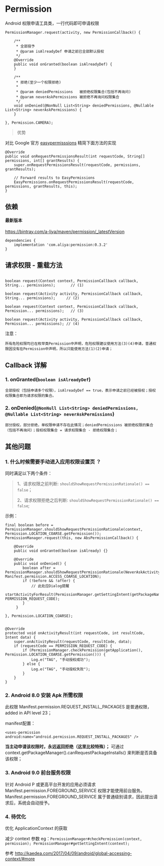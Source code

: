 # Permission
Android 权限申请工具类，一行代码即可申请权限

```
PermissionManager.request(activity, new PermissionCallback() {

    /**
     * 全部授予
     * @param isAlreadyDef 申请之前已全部默认授权
     */
    @Override
    public void onGranted(boolean isAlreadyDef) {
    }

    /**
     * 拒绝(至少一个权限拒绝)
     *
     * @param deniedPermissions   被拒绝权限集合(包括不再询问)
     * @param neverAskPermissions 被拒绝不再询问权限集合
     */
    void onDenied(@NonNull List<String> deniedPermissions, @Nullable List<String> neverAskPermissions) {
    }

}, Permission.CAMERA);
```

> 优势

对比 Google 官方 [easypermisssions](https://github.com/googlesamples/easypermissions) 精简下面方法的实现
```
@Override
public void onRequestPermissionsResult(int requestCode, String[] permissions, int[] grantResults) {
    super.onRequestPermissionsResult(requestCode, permissions, grantResults);

    // Forward results to EasyPermissions
    EasyPermissions.onRequestPermissionsResult(requestCode, permissions, grantResults, this);
}
```

## 依赖
#### 最新版本
https://bintray.com/a-liya/maven/permission/_latestVersion
```
dependencies {
    implementation 'com.aliya:permission:0.3.2'
}
```

## 请求权限 - 重载方法

```

boolean request(Context context, PermissionCallback callback, String... permissions);       // (1)

boolean request(Activity activity, PermissionCallback callback, String... permissions);     // (2)

boolean request(Context context, PermissionCallback callback, Permission... permissions);   // (3)

boolean request(Activity activity, PermissionCallback callback, Permission... permissions); // (4)

```

注意：
```
所有危险权限均已在枚举类Permission中声明，危险权限建议使用方法(3)(4)申请，普通权限因没有在Permission中声明，所以只能使用方法(1)(2)申请；
```

## Callback 详解

### 1. onGranted(`boolean isAlreadyDef`)

    全部授权（包括申请多个权限），isAlreadyDef == true，表示申请之前已经被授权；授权权限集合即为请求权限的集合。

### 2. onDenied(`@NonNull List<String> deniedPermissions, @Nullable List<String> neverAskPermissions`)

    部分授权，部分拒绝，单权限申请不存在此情况；deniedPermissions 被拒绝权限的集合（包括不再询问）；授权权限集合 = 请求权限集合 - 拒绝权限集合；


## 其他问题

### 1. 什么时候需要手动进入应用权限设置页 ？

同时满足以下两个条件：
> 1、请求权限之前判断: `shouldShowRequestPermissionRationale() == false`；
>
> 2、请求权限拒绝之后判断: `shouldShowRequestPermissionRationale() == false`;

示例：

```
final boolean before = PermissionManager.shouldShowRequestPermissionRationale(context, Permission.LOCATION_COARSE.getPermission());
PermissionManager.request(this, new AbsPermissionCallback() {

    @Override
    public void onGranted(boolean isAlready) {}

    @Override
    public void onDenied() {
        boolean after = PermissionManager.shouldShowRequestPermissionRationale(NeverAskActivity.this, Manifest.permission.ACCESS_COARSE_LOCATION);
        if (!before && !after) {
            // 此处应Dialog提醒
            startActivityForResult(PermissionManager.getSettingIntent(getPackageName()), PERMISSION_REQUEST_CODE);
        }
     }

}, Permission.LOCATION_COARSE);


@Override
protected void onActivityResult(int requestCode, int resultCode, Intent data) {
    super.onActivityResult(requestCode, resultCode, data);
    if (requestCode == PERMISSION_REQUEST_CODE) {
        if (PermissionManager.checkPermission(getApplication(), Permission.LOCATION_COARSE.getPermission())) {
            Log.e("TAG", "手动授权成功");
        } else {
            Log.e("TAG", "手动授权失败");
        }
    }
}
```


### 2. Android 8.0 安装 Apk 所需权限

此权限 Manifest.permission.REQUEST_INSTALL_PACKAGES 是普通权限，added in API level 23；

manifest配置：

`<uses-permission android:name="android.permission.REQUEST_INSTALL_PACKAGES" />`

 **当主动申请该权限时，永远返回拒绝（这里比较特殊）；** 可通过 context.getPackageManager().canRequestPackageInstalls() 来判断是否具备该权限；


### 3. Android 9.0 前台服务权限

针对 Android P 或更高平台开发的应用必须请求 Manifest.permission.FOREGROUND_SERVICE 权限才能使用前台服务。 Manifest.permission.FOREGROUND_SERVICE 属于普通级别请求，因此提出请求后，系统会自动授予。


### 4. 待优化

优化 ApplicationContext 的获取

减少 context 参数
eg：`PermissionManager#checkPermission(context, permission); PermissionManager#getSettingIntent(context);`

参考 http://kaedea.com/2017/04/09/android/global-accessing-context/#more
